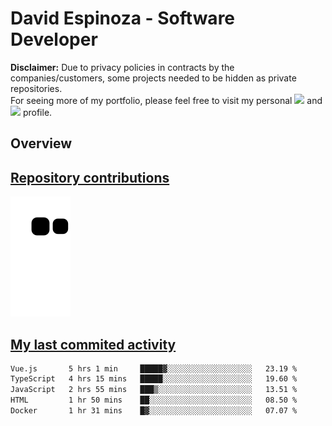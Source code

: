 # David Espinoza - Software Developer
<div id="links">
  <p>
    <strong>Disclaimer:</strong> Due to privacy policies in contracts by the companies/customers, some projects needed to be hidden as private repositories. <br />
For seeing more of my portfolio, please feel free to visit my personal <a href="https://davidespinoza.dev" target="_blank"><img src="https://img.shields.io/badge/website-000000?style=for-the-badge&logo=About.me&logoColor=white" target="_blank"></a> and <a href="https://www.linkedin.com/in/despinozap" target="_blank"><img src="https://img.shields.io/badge/LinkedIn-0077B5?style=for-the-badge&logo=linkedin&logoColor=white" target="_blank"></a> profile.
  </p>
</div>

## Overview

<div id="stats">
  <a href="https://github.com/despinozap">
  <!--
    <img height="180em" style="margin: 0em 10em;" src="https://github-readme-stats.vercel.app/api?username=despinozap&show_icons=true&include_all_commits=true&count_private=true&theme=default"/>
    <img height="180em" style="margin: 0em 10em;" src="https://github-readme-stats.vercel.app/api/top-langs/?username=despinozap&layout=compact&langs_count=7&theme=default"/>
  -->
</div>
 
## Repository contributions
<div id="snake"> 

  ![Snake animation](https://github.com/despinozap/despinozap/blob/output/github-contribution-grid-snake.svg)
</div>

## My last commited activity
<!--START_SECTION:waka-->

```txt
Vue.js       5 hrs 1 min     █████▓░░░░░░░░░░░░░░░░░░░   23.19 %
TypeScript   4 hrs 15 mins   █████░░░░░░░░░░░░░░░░░░░░   19.60 %
JavaScript   2 hrs 55 mins   ███▒░░░░░░░░░░░░░░░░░░░░░   13.51 %
HTML         1 hr 50 mins    ██░░░░░░░░░░░░░░░░░░░░░░░   08.50 %
Docker       1 hr 31 mins    █▓░░░░░░░░░░░░░░░░░░░░░░░   07.07 %
```

<!--END_SECTION:waka-->
